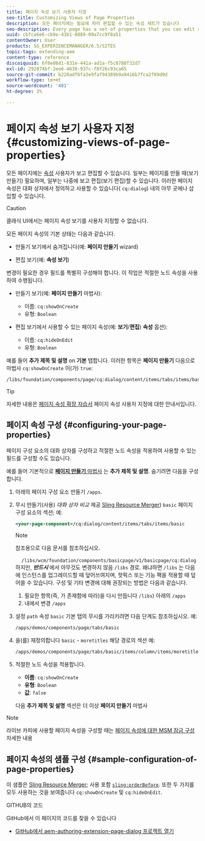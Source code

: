 ```yaml
---
title: 페이지 속성 보기 사용자 지정
seo-title: Customizing Views of Page Properties
description: 모든 페이지에는 필요에 따라 편집할 수 있는 속성 세트가 있습니다
seo-description: Every page has a set of properties that you can edit as required
uuid: cbfca6e6-cb9e-43b1-8889-09a7cc9f8a51
contentOwner: User
products: SG_EXPERIENCEMANAGER/6.5/SITES
topic-tags: extending-aem
content-type: reference
discoiquuid: 6f8e08d1-831e-441a-ad1a-f5c8788f32d7
exl-id: 292874bf-2ee6-4638-937c-f8f26c93ca65
source-git-commit: b220adf6fa3e9faf94389b9a9416b7fca2f89d9d
workflow-type: tm+mt
source-wordcount: '481'
ht-degree: 3%

---
```


# 페이지 속성 보기 사용자 지정{#customizing-views-of-page-properties}

모든 페이지에는 [속성](/help/sites-authoring/editing-page-properties.md) 사용자가 보고 편집할 수 있습니다. 일부는 페이지를 만들 때(보기 만들기) 필요하며, 일부는 나중에 보고 편집(보기 편집)할 수 있습니다. 이러한 페이지 속성은 대화 상자에서 정의하고 사용할 수 있습니다( `cq:dialog`) 내의 아무 곳에나 삽입할 수 있습니다.

>[!CAUTION]
>
>클래식 UI에서는 페이지 속성 보기를 사용자 지정할 수 없습니다.

모든 페이지 속성의 기본 상태는 다음과 같습니다.

* 만들기 보기에서 숨겨집니다(예: **페이지 만들기** wizard)

* 편집 보기(예: **속성 보기**)

변경이 필요한 경우 필드를 특별히 구성해야 합니다. 이 작업은 적절한 노드 속성을 사용하여 수행됩니다.

* 만들기 보기(예: **페이지 만들기** 마법사):

   * 이름: `cq:showOnCreate`
   * 유형: `Boolean`

* 편집 보기에서 사용할 수 있는 페이지 속성(예: **보기**/**편집**) **속성** 옵션):

   * 이름: `cq:hideOnEdit`
   * 유형: `Boolean`

예를 들어 **추가 제목 및 설명** on **기본** 탭합니다. 이러한 항목은 **페이지 만들기** 다음으로 마법사 `cq:showOnCreate` 이(가) `true`:

```xml
/libs/foundation/components/page/cq:dialog/content/items/tabs/items/basic/items/column/items/moretitles
```

>[!TIP]
>
>자세한 내용은 [페이지 속성 확장 자습서](https://docs.adobe.com/content/help/en/experience-manager-learn/sites/developing/page-properties-technical-video-develop.html) 페이지 속성 사용자 지정에 대한 안내서입니다.

## 페이지 속성 구성 {#configuring-your-page-properties}

페이지 구성 요소의 대화 상자를 구성하고 적절한 노드 속성을 적용하여 사용할 수 있는 필드를 구성할 수도 있습니다.

예를 들어 기본적으로 [**페이지 만들기** 마법사](/help/sites-authoring/managing-pages.md#creating-a-new-page) 는 **추가 제목 및 설명**. 숨기려면 다음을 구성합니다.

1. 아래의 페이지 구성 요소 만들기 `/apps`.
1. 무시 만들기(사용) *대화 상자 비교* 제공 [Sling Resource Merger](/help/sites-developing/sling-resource-merger.md)) `basic` 페이지 구성 요소의 섹션; 예:

   ```xml
   <your-page-component>/cq:dialog/content/items/tabs/items/basic
   ```

   >[!NOTE]
   >
   >참조용으로 다음 문서를 참조하십시오.
   >
   >    `/libs/wcm/foundation/components/basicpage/v1/basicpage/cq:dialog`
   하지만, ***반드시*** 에서 아무것도 변경하지 않음 `/libs` 경로.
   왜냐하면 `/libs` 는 다음에 인스턴스를 업그레이드할 때 덮어쓰여지며, 핫픽스 또는 기능 팩을 적용할 때 덮어쓸 수 있습니다.
   구성 및 기타 변경에 대해 권장되는 방법은 다음과 같습니다.
   1. 필요한 항목(즉, 가 존재함에 따라)을 다시 만듭니다 `/libs`) 아래의 `/apps`
   1. 내에서 변경 `/apps`


1. 설정 `path` 속성 `basic` 기본 탭의 무시를 가리키려면 다음 단계도 참조하십시오. 예:

   ```xml
   /apps/demos/components/page/tabs/basic
   ```

1. 을(를) 재정의합니다 `basic` - `moretitles` 해당 경로의 섹션 예:

   ```xml
   /apps/demos/components/page/tabs/basic/items/column/items/moretitles
   ```

1. 적절한 노드 속성을 적용합니다.

   * **이름**: `cq:showOnCreate`
   * **유형**: `Boolean`
   * **값**: `false`

   다음 **추가 제목 및 설명** 섹션은 더 이상 **페이지 만들기** 마법사

>[!NOTE]
라이브 카피에 사용할 페이지 속성을 구성할 때는 [페이지 속성에 대한 MSM 잠금 구성](/help/sites-developing/extending-msm.md#configuring-msm-locks-on-page-properties-touch-enabled-ui) 자세한 내용

## 페이지 속성의 샘플 구성 {#sample-configuration-of-page-properties}

이 샘플은 [Sling Resource Merger](/help/sites-developing/sling-resource-merger.md); 사용 포함 [`sling:orderBefore`](/help/sites-developing/sling-resource-merger.md#properties). 또한 두 가지를 모두 사용하는 것을 보여줍니다 `cq:showOnCreate` 및 `cq:hideOnEdit`.

GITHUB의 코드

GitHub에서 이 페이지의 코드를 찾을 수 있습니다

* [GitHub에서 aem-authoring-extension-page-dialog 프로젝트 열기](https://github.com/Adobe-Marketing-Cloud/aem-authoring-extension-page-dialog)
